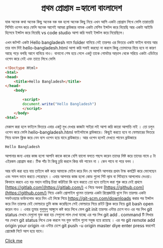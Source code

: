 <h1 align="center">প্রথম প্রোগ্রাম =হ্যালো বাংলাদেশ </h1>
যাক অনেক কথা অনেক কিছু অনেক বক বক হলো অনেক কিছু নিয়ে এখন আসি একটা প্রোগ্রাম লিখে ফেলি তারাতারি পিসিটা ওপেন করে ফেলি অনেক আগেই আমরা ব্রাউজার নামক একটা মেশিন ইন্সটল করে নিয়েছি আর একটা আইডি হিসেবে ইন্সটল করে নিয়েছি vs code studio আশা করি সবাই ইন্সটল করে নিয়েছিলে। 

এখন জটপট একটা Hello bangladesh নামে  folder বানিয়ে নেই তারপর এর ভিতরে একটা ফাইল বানায় আর তার নাম দিই  hello-bangladesh.html আশা করি সবাই করছো না করলে কিন্তু তোমাদের বিয়ে হবে না কারণ আছে পড়ে বলছি আগে বানিয়ে নাও। বানানো শেষ হয়ে গেলে একটু তাকে গোমটার আড়াল থেকে সরিয়ে একটা এডিটরে ওপেন করে নেই এবং তাতে লিখে ফেলি

```html
<!Doctype Html>
<html>
<head>
    <title>Hello Bangladesh</title>
</head>
    <body>
        
        <script>
        document.write("Hello Bangladesh")
        </script>
    </body>
<html>
```



মেকাপ করা হলে ফাইলে ভিতরে এবার একটু মুখ দেখার কাজটা সাইরা লই আশা করি কারো আপাত্তি নাই । তো চলুন ওপেন করে ফেলি hello-bangladesh.html ফাইলটাকে ব্রাউজারে। কিছুই করতে হবে না ফোল্ডারের ভিতরে গিয়ে ডাবল ক্লিক করে নেন ব্যস ওপেন হয়ে যাবে ব্রাউজারে। আর ওপেন হলেই দেখতে পাবেন ব্রাউজারে

```Hello Bangladesh```

আপানার জন্য এবার কাজ হলো  আপনি কাকে কাকে বেশি হ্যালো বলতে পছন্দ করেন তাদের লিষ্ট করে তাদের নামে ৫ টা এইরকম প্রোগ্রাম করা। টিক পাঁচ টা কিন্তু চুরি করলে কিন্ত বউ পাবেন না । কেন পাবে না পরে বলব ।

আর যদি করা হয়ে যায় তাইলে কষ্ট করে আমাকে মেইল করে দিন যে আপনি আপনার প্রথম টাস্ক কমপ্লিট করে ফেলেছেন এবং সফল ভাবে করতে পেরেছেন । এবার আপনার কাজ হলো কোড গুলো গিট ল্যাব বা গিটহাবে আপলোড দেওয়া। কিভাবে করবে এত বড় মহান দায়িত্ব চিন্তা করিইয়া কি হবে করতে তো হবে তাইলে করা শুরু করে দেই  প্রথমে  [https://gitlab.com](https://gitlab.com/) এ গিয়ে অথবা [https://github.com](https://github.com/) গিয়ে একটা প্রোপাইল খুলেন তারপর একটা রিপ্রেজটরি খুলে নিন তারপর একটা সফটওয়্যার ডাউনলোড করে নিন এই লিঙ্কে গিয়ে <https://git-scm.com/downloads> করার পর ইন্সটল করে নিন তারপর যেই ফোল্ডারে তুমি কাজ করেছিলে সেই ফোল্ডারে গিয়ে রাইট ক্লিক করে নিয়ে git bash open করেন নাও । এবার তুমার গুলুমুলু আঙ্গুলে কষ্ট করে লিখে ফেল git init তারপর এন্টার চেপে দাও এর পর লিখ git status দেখবে যেগুলো যুক্ত করা হয় সেগুলো লাল দেখা যাচ্ছে এর পর লিখ  git add . command টি লিখার পর দেখবে git status লিখে চেক করলে সব যুক্ত ফাইল গুলো সবুজ হয়ে রয়েছে । এর পর  git remote add origin your origin এর এন্টার চেপে git push -u origin master diye enter press করলেই প্রোজেক্ট গিটে  আপ হয়ে যাবে।





[Click me](http://www.google.com)











